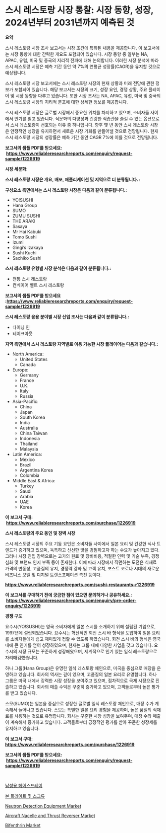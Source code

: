 <p><h1>스시 레스토랑 시장 통찰: 시장 동향, 성장, 2024년부터 2031년까지 예측된 것</h1></p><p><strong>요약</strong></p>
<p><p>스시 레스토랑 시장 조사 보고서는 시장 조건에 특화된 내용을 제공합니다. 이 보고서에는 시장 동향에 대한 간략한 개요도 포함되어 있습니다. 시장 동향 중 일부는 NA, APAC, 유럽, 미국 및 중국의 지리적 전파에 대해 논의합니다. 이러한 시장 분석에 따라 스시 레스토랑 시장은 예측 기간 동안 약 7%의 연평균 성장률(CAGR)을 유지할 것으로 예상됩니다.</p><p>스시 레스토랑 시장 보고서에는 스시 레스토랑 시장의 현재 상황과 미래 전망에 관한 정보가 포함되어 있습니다. 해당 보고서는 시장의 크기, 성장 요인, 경쟁 상황, 주요 플레이어 및 시장 동향을 다루고 있습니다. 또한 시장 조사는 NA, APAC, 유럽, 미국 및 중국의 스시 레스토랑 시장의 지리적 분포에 대한 상세한 정보를 제공합니다.</p><p>스시 레스토랑 시장은 글로벌 시장에서 중요한 위치를 차지하고 있으며, 소비자들 사이에서 인기를 얻고 있습니다. 식문화의 다양성과 건강한 식습관을 즐길 수 있는 옵션으로서 스시 레스토랑이 선호되는 이유 중 하나입니다. 향후 몇 년 동안 스시 레스토랑 시장은 안정적인 성장을 유지하면서 새로운 시장 기회를 만들어낼 것으로 전망됩니다. 현재 스시 레스토랑 시장의 성장률은 예측 기간 동안 CAGR 7%에 이를 것으로 전망됩니다.</p></p>
<p><strong>보고서의 샘플 PDF를 받으세요: &nbsp;<a href="https://www.reliableresearchreports.com/enquiry/request-sample/1226919">https://www.reliableresearchreports.com/enquiry/request-sample/1226919</a></strong></p>
<p><strong>시장 세분화:</strong></p>
<p><strong> 스시 레스토랑 시장은 개요, 배포, 애플리케이션 및 지역으로 더 분류됩니다. :</strong></p>
<p><strong>구성요소 측면에서는 스시 레스토랑 시장은 다음과 같이 분류됩니다.:</strong></p>
<p><ul><li>YO!SUSHI</li><li>Hana Group</li><li>SUMO</li><li>ZUMU SUSHI</li><li>THE ARAKI</li><li>Sasaya</li><li>Mr Hai Kabuki</li><li>Tomo Sushi</li><li>Izumi</li><li>Gingi’s Izakaya</li><li>Sushi Kuchi</li><li>Sachiko Sushi</li></ul></p>
<p><strong> 스시 레스토랑 유형별 시장 분석은 다음과 같이 분류됩니다.:</strong></p>
<p><ul><li>전통 스시 레스토랑</li><li>컨베이어 벨트 스시 레스토랑</li></ul></p>
<p><strong>보고서의 샘플 PDF를 받으세요 :<a href="https://www.reliableresearchreports.com/enquiry/request-sample/1226919">https://www.reliableresearchreports.com/enquiry/request-sample/1226919</a></strong></p>
<p><strong> 스시 레스토랑 응용 분야별 시장 산업 조사는 다음과 같이 분류됩니다.:</strong></p>
<p><ul><li>다이닝 인</li><li>테이크아웃</li></ul></p>
<p><strong>지역 측면에서 스시 레스토랑 지역별로 이용 가능한 시장 플레이어는 다음과 같습니다.:</strong></p>
<p><ul>
    <li>
        North America:
        <ul>
            <li>United States</li>
            <li>Canada</li>
        </ul>
    </li>
    <li>
        Europe:
        <ul>
            <li>Germany</li>
            <li>France</li>
            <li>U.K.</li>
            <li>Italy</li>
            <li>Russia</li>
        </ul>
    </li>
    <li>
        Asia-Pacific:
        <ul>
            <li>China</li>
            <li>Japan</li>
            <li>South Korea</li>
            <li>India</li>
            <li>Australia</li>
            <li>China Taiwan</li>
            <li>Indonesia</li>
            <li>Thailand</li>
            <li>Malaysia</li>
        </ul>
    </li>
    <li>
        Latin America:
        <ul>
            <li>Mexico</li>
            <li>Brazil</li>
            <li>Argentina Korea</li>
            <li>Colombia</li>
        </ul>
    </li>
    <li>
        Middle East & Africa:
        <ul>
            <li>Turkey</li>
            <li>Saudi</li>
            <li>Arabia</li>
            <li>UAE</li>
            <li>Korea</li>
        </ul>
    </li>
    </ul></p>
<p><strong>이 보고서 구매: &nbsp;<a href="https://www.reliableresearchreports.com/purchase/1226919">https://www.reliableresearchreports.com/purchase/1226919</a></strong></p>
<p><strong>스시 레스토랑의 주요 동인 및 장벽 시장</strong></p>
<p><p>스시 레스토랑 시장의 주요 기동 요인은 소비자들 사이에서 일본 요리 및 건강한 식사 트렌드가 증가하고 있으며, 독특하고 신선한 맛을 경험하고자 하는 수요가 높아지고 있다. 그러나 시장 진입 장벽으로는 고가의 원료 및 장비비용, 적절한 인력 및 기술 부족, 경쟁 심화 및 브랜드 인지 부족 등이 존재한다. 이에 따라 시장에서 직면하는 도전은 식재료 가격의 변동성, 고품질의 유지, 경쟁력 강화 및 고객 유치, 포스트 코로나 시대의 새로운 비즈니스 모델 및 디지털 트랜스포메이션 촉진 등이다.</p></p>
<p><strong><a href="https://www.reliableresearchreports.com/sushi-restaurants-r1226919">https://www.reliableresearchreports.com/sushi-restaurants-r1226919</a></strong></p>
<p><strong>이 보고서를 구매하기 전에 궁금한 점이 있으면 문의하거나 공유하세요.: &nbsp;<a href="https://www.reliableresearchreports.com/enquiry/pre-order-enquiry/1226919">https://www.reliableresearchreports.com/enquiry/pre-order-enquiry/1226919</a></strong></p>
<p><strong>경쟁 구도</strong></p>
<p><p>요수시(YO!SUSHI)는 영국 소비자에게 일본 스시를 소개하기 위해 설립된 기업으로, 1997년에 설립되었습니다. 요수시는 혁신적인 회전 스시 바 형식을 도입하여 일본 요리를 소비자들에게 쉽고 재미있게 접할 수 있도록 하였습니다. 회전 스시 바의 형식은 영국 내에 큰 인기를 얻어 성장하였으며, 현재는 그룹 내에 다양한 사업을 갖고 있습니다. 요수시의 시장 규모는 꾸준하게 성장해왔으며, 세계적으로 인기 있는 일식 레스토랑으로 자리매김했습니다.</p><p>하나 그룹(Hana Group)은 유명한 일식 레스토랑 체인으로, 미국을 중심으로 매장을 운영하고 있습니다. 회사의 역사는 깊이 있으며, 고품질의 일본 요리로 유명합니다. 하나 그룹은 미국 내에서 강력한 시장 성장을 보여주고 있으며, 점차적으로 국제 시장으로 진출하고 있습니다. 회사의 매출 수익은 꾸준히 증가하고 있으며, 고객들로부터 높은 평가를 받고 있습니다.</p><p>스모(SUMO)는 일본을 중심으로 성장한 글로벌 일식 레스토랑 체인으로, 매장 수가 계속해서 늘어나고 있습니다. 스모는 특별한 일본 요리 경험을 제공하며, 높은 품질의 식재료를 사용하는 것으로 유명합니다. 회사는 꾸준한 시장 성장을 보여주며, 매장 수와 매출이 계속해서 증가하고 있습니다. 고객들로부터 긍정적인 평가를 받아 꾸준한 성장세를 유지하고 있습니다.</p></p>
<p><strong>이 보고서 구매: &nbsp; <a href="https://www.reliableresearchreports.com/purchase/1226919">https://www.reliableresearchreports.com/purchase/1226919</a></strong></p>
<p><strong>보고서의 샘플 PDF를 받으세요: &nbsp;<a href="https://www.reliableresearchreports.com/enquiry/request-sample/1226919">https://www.reliableresearchreports.com/enquiry/request-sample/1226919</a></strong><strong></strong></p>
<p>&nbsp;</p>
<p><p><a href="https://medium.com/@howaoole34545/%EB%82%A8%EC%84%B1-%ED%97%A4%EC%96%B4%EC%8A%A4%ED%94%84%EB%A0%88%EC%9D%B4-%EC%8B%9C%EC%9E%A5-%EC%A0%90%EC%9C%A0%EC%9C%A8-%EB%B3%80%ED%99%94-%EB%B0%8F-%EC%8B%9C%EC%9E%A5-%EC%84%B1%EC%9E%A5-%EC%B6%94%EC%84%B8-2024-2031-f22fa2683e66">남성용 헤어스프레이</a></p><p><a href="https://github.com/Hubertstyenger6685/Market-Research-Report-List-1/blob/main/588963927387.md">본 플레이트 및 스크류</a></p><p><a href="https://github.com/Paul14Anderson63/Market-Research-Report-List-3/blob/main/neutron-detection-equipment-market.md">Neutron Detection Equipment Market</a></p><p><a href="https://rainy-horn-d69.notion.site/Aircraft-Nacelle-and-Thrust-Reverser-Market-Report-Reveals-the-Latest-Trends-And-Growth-Opportunitie-c2907d60749f47ad90869ac6ed40fb52">Aircraft Nacelle and Thrust Reverser Market</a></p><p><a href="https://issuu.com/reportprime-2/docs/bifenthrin-market-size-2030.pptx">Bifenthrin Market</a></p></p>